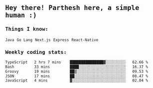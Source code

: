 <samp>
    <h2>Hey there! Parthesh here, a simple human :)</h2>
    <h3>Things I know: </h3>
    <code>Java</code> <code>Go Lang</code> <code>Next.js</code> <code>Express</code> <code>React-Native</code>
    <h3>Weekly coding stats:</h3>
<!--START_SECTION:waka-->

```txt
TypeScript   2 hrs 7 mins    ███████████████▓░░░░░░░░░   62.66 %
Bash         33 mins         ████░░░░░░░░░░░░░░░░░░░░░   16.37 %
Groovy       19 mins         ██▒░░░░░░░░░░░░░░░░░░░░░░   09.53 %
JSON         17 mins         ██░░░░░░░░░░░░░░░░░░░░░░░   08.47 %
JavaScript   4 mins          ▓░░░░░░░░░░░░░░░░░░░░░░░░   02.04 %
```

<!--END_SECTION:waka-->
</samp>
